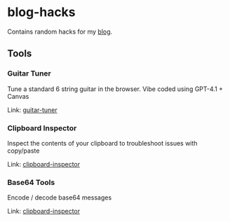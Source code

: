 # blog-hacks
Contains random hacks for my [blog](https://davidjarman.net/).

## Tools

### Guitar Tuner

Tune a standard 6 string guitar in the browser. Vibe coded using GPT-4.1 + Canvas

Link: [guitar-tuner](https://hacks.davidjarman.net/guitar-tuner)

### Clipboard Inspector

Inspect the contents of your clipboard to troubleshoot issues with copy/paste

Link: [clipboard-inspector](https://hacks.davidjarman.net/clipboard-inspector)

### Base64 Tools

Encode / decode base64 messages

Link: [clipboard-inspector](https://hacks.davidjarman.net/base64)
